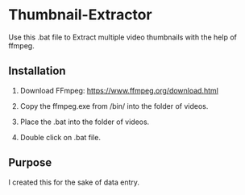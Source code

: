 # Thumbnail-Extractor
Use this .bat file to Extract multiple video thumbnails with the help of ffmpeg. 
## Installation
1. Download FFmpeg: https://www.ffmpeg.org/download.html

2. Copy the ffmpeg.exe from /bin/ into the folder of videos.

3. Place the .bat into the folder of videos.

4. Double click on .bat file.

## Purpose

I created this for the sake of data entry.
